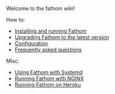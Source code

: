 Welcome to the fathom wiki!

How to:

* [Installing and running Fathom](Installation%20instructions.md)
* [Upgrading Fathom to the latest version](Updating%20to%20the%20latest%20version.md)
* [Configuration](Configuration.md)
* [Frequently asked questions](FAQ.md)

Misc:

* [Using Fathom with Systemd](misc/Systemd.md)
* [Running Fathom with NGINX](misc/NGINX.md)
* [Running Fathom on Heroku](misc/Heroku.md)

